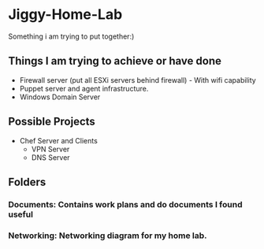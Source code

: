 # Jiggy-Home-Lab

Something i am trying to put together:)

## Things I am trying to achieve or have done

* Firewall server (put all ESXi servers behind firewall) - With wifi capability
* Puppet server and agent infrastructure.
* Windows Domain Server

## Possible Projects

* Chef Server and Clients
  * VPN Server
  * DNS Server

## Folders

### Documents: Contains work plans and do documents I found useful

### Networking: Networking diagram for my home lab.

